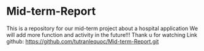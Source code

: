 # Mid-term-Report
This is a repository for our mid-term project about a hospital application
We will add more function and activity in the future!!!
Thank u for watching
Link github: https://github.com/tutranlequoc/Mid-term-Report.git
